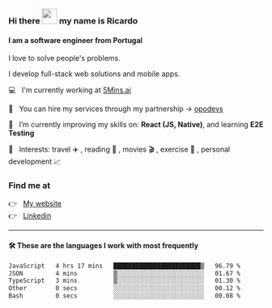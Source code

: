 ### Hi there <img src="https://raw.githubusercontent.com/iampavangandhi/iampavangandhi/master/gifs/Hi.gif" width="30"> my name is Ricardo
#### I am a software engineer from Portugal
I love to solve people's problems.

I develop full-stack web solutions and mobile apps.

💻  &nbsp; I'm currently working at <a href="https://5mins.ai/">5Mins.ai</a>

💼  &nbsp; You can hire my services through my partnership -> <a href="https://github.com/opodevs">opodevs</a>

🌱 &nbsp; I’m currently improving my skills on: **React (JS, Native)**, and learning **E2E Testing**

💙 &nbsp; Interests: travel ✈️ , reading 📖 , movies 🎬 , exercise 🏃 , personal development 📈

### Find me at

<p align="left">
  👉  &nbsp;
  <a href="https://ricardopbarbosa.com" target="_blank">
    My website
  </a>
  <br/>
  👉 &nbsp;
  <a href="https://www.linkedin.com/in/ricardopbarbosa" target="_blank">
    Linkedin
  </a>
</p>

<hr />

#### 🛠 These are the languages I work with most frequently
<!--START_SECTION:waka-->

```txt
JavaScript   4 hrs 17 mins   ████████████████████████▒   96.79 %
JSON         4 mins          ▒░░░░░░░░░░░░░░░░░░░░░░░░   01.67 %
TypeScript   3 mins          ▒░░░░░░░░░░░░░░░░░░░░░░░░   01.30 %
Other        0 secs          ░░░░░░░░░░░░░░░░░░░░░░░░░   00.12 %
Bash         0 secs          ░░░░░░░░░░░░░░░░░░░░░░░░░   00.08 %
```

<!--END_SECTION:waka-->
